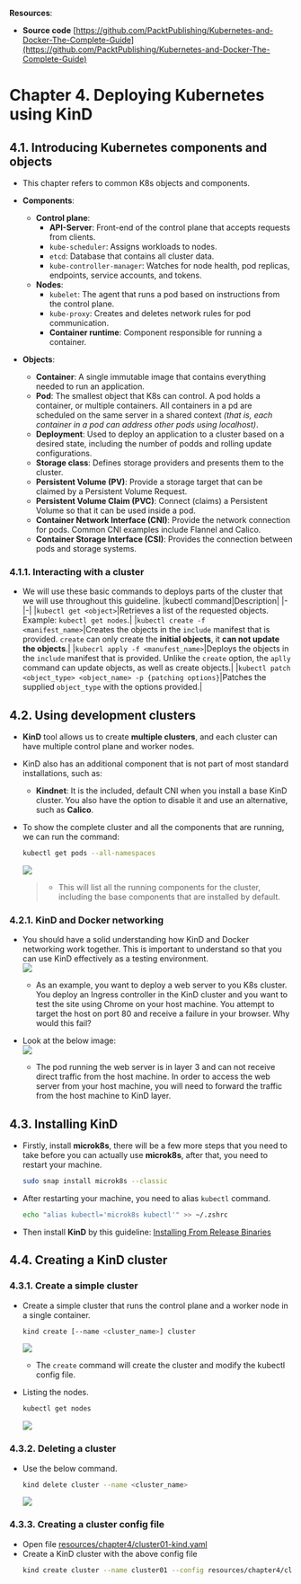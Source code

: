 **Resources**:
* **Source code** [https://github.com/PacktPublishing/Kubernetes-and-Docker-The-Complete-Guide](https://github.com/PacktPublishing/Kubernetes-and-Docker-The-Complete-Guide) 

# Chapter 4. Deploying Kubernetes using KinD
## 4.1. Introducing Kubernetes components and objects
* This chapter refers to common K8s objects and components.
* **Components**:
  * **Control plane**:
    * **API-Server**: Front-end of the control plane that accepts requests from clients.
    * `kube-scheduler`: Assigns workloads to nodes.
    * `etcd`: Database that contains all cluster data.
    * `kube-controller-manager`: Watches for node health, pod replicas, endpoints, service accounts, and tokens.
  * **Nodes**:
    * `kubelet`: The agent that runs a pod based on instructions from the control plane.
    * `kube-proxy`: Creates and deletes network rules for pod communication.
    * **Container runtime**: Component responsible for running a container.

* **Objects**:
  * **Container**: A single immutable image that contains everything needed to run an application.
  * **Pod**: The smallest object that K8s can control. A pod holds a container, or multiple containers. All containers in a pd are scheduled on the same server in a shared context _(that is, each container in a pod can address other pods using localhost)_.
  * **Deployment**: Used to deploy an application to a cluster based on a desired state, including the number of podds and rolling update configurations.
  * **Storage class**: Defines storage providers and presents them to the cluster.
  * **Persistent Volume (PV)**: Provide a storage target that can be claimed by a Persistent Volume Request.
  * **Persistent Volume Claim (PVC)**: Connect (claims) a Persistent Volume so that it can be used inside a pod.
  * **Container Network Interface (CNI)**: Provide the network connection for pods. Common CNI examples include Flannel and Calico.
  * **Container Storage Interface (CSI)**: Provides the connection between pods and storage systems.

### 4.1.1. Interacting with a cluster
* We will use these basic commands to deploys parts of the cluster that we will use throughout this guideline.
  |kubectl command|Description|
  |-|-|
  |`kubectl get <object>`|Retrieves a list of the requested objects. Example: `kubectl get nodes`.|
  |`kubectl create -f <manifest_name>`|Creates the objects in the `include` manifest that is provided. `create` can only create the **initial objects**, it **can not update the objects**.|
  |`kubecrl apply -f <manufest_name>`|Deploys the objects in the `include` manifest that is provided. Unlike the `create` option, the `aplly` command can update objects, as well as create objects.|
  |`kubectl patch <object_type> <object_name> -p {patching options}`|Patches the supplied `object_type` with the options provided.|

## 4.2. Using development clusters
* **KinD** tool allows us to create **multiple clusters**, and each cluster can have multiple control plane and worker nodes.
* KinD also has an additional component that is not part of most standard installations, such as:
  * **Kindnet**: It is the included, default CNI when you install a base KinD cluster. You also have the option to disable it and use an alternative, such as **Calico**.

* To show the complete cluster and all the components that are running, we can run the command:
  ```bash
  kubectl get pods --all-namespaces
  ```
  ![](./img/chap04/04.png)
  > * This will list all the running components for the cluster, including the base components that are installed by default.

### 4.2.1. KinD and Docker networking
* You should have a solid understanding how KinD and Docker networking work together. This is important to understand so that you can use KinD effectively as a testing environment.<br>
  ![](./img/chap04/05.png)<br>
  * As an example, you want to deploy a web server to you K8s cluster. You deploy an Ingress controller in the KinD cluster and you want to test the site using Chrome on your host machine. You attempt to target the host on port 80 and receive a failure in your browser. Why would this fail?

* Look at the below image:<br>
  ![](./img/chap04/06.png)<br>
  * The pod running the web server is in layer 3 and can not receive direct traffic from the host machine. In order to access the web server from your host machine, you will need to forward the traffic from the host machine to KinD layer.

## 4.3. Installing KinD
* Firstly, install **microk8s**, there will be a few more steps that you need to take before you can actually use **microk8s**, after that, you need to restart your machine.
  ```bash
  sudo snap install microk8s --classic
  ```

* After restarting your machine, you need to alias `kubectl` command.
  ```bash
  echo "alias kubectl='microk8s kubectl'" >> ~/.zshrc
  ```

* Then install **KinD** by this guideline: [Installing From Release Binaries ](https://kind.sigs.k8s.io/docs/user/quick-start/#installing-from-release-binaries)


## 4.4. Creating a KinD cluster
### 4.3.1. Create a simple cluster
* Create a simple cluster that runs the control plane and a worker node in a single container.
  ```bash
  kind create [--name <cluster_name>] cluster
  ```
  ![](./img/chap04/01.png)
  * The `create` command will create the cluster and modify the kubectl config file.

* Listing the nodes.
  ```bash
  kubectl get nodes
  ```
  ![](./img/chap04/02.png)

### 4.3.2. Deleting a cluster
* Use the below command.
  ```bash
  kind delete cluster --name <cluster_name>
  ```
  ![](./img/chap04/03.png)

### 4.3.3. Creating a cluster config file
* Open file [resources/chapter4/cluster01-kind.yaml](./resources/chapter4/cluster01-kind.yaml)
* Create a KinD cluster with the above config file
  ```bash
  kind create cluster --name cluster01 --config resources/chapter4/cluster01-kind.yaml
  ```
